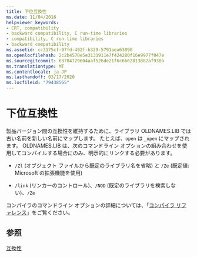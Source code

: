 ```yaml
---
title: 下位互換性
ms.date: 11/04/2016
helpviewer_keywords:
- CRT, compatibility
- backward compatibility, C run-time libraries
- compatibility, C run-time libraries
- backward compatibility
ms.assetid: cc3175cf-97fd-492f-b329-5791aea63090
ms.openlocfilehash: 2c2b4570e5e3131911e7f424280f16e9977f047e
ms.sourcegitcommit: 63784729604aaf526de21f6c6b62813882af930a
ms.translationtype: MT
ms.contentlocale: ja-JP
ms.lasthandoff: 03/17/2020
ms.locfileid: "79438565"
---
```

# <a name="backward-compatibility"></a>下位互換性

製品バージョン間の互換性を維持するために、ライブラリ OLDNAMES.LIB では古い名前を新しい名前にマップします。 たとえば、`open` は `_open` にマップされます。 OLDNAMES.LIB は、次のコマンドライン オプションの組み合わせを使用してコンパイルする場合にのみ、明示的にリンクする必要があります。

- `/Zl` (オブジェクト ファイルから既定のライブラリ名を省略) と `/Ze` (既定値: Microsoft の拡張機能を使用)

- `/link` (リンカーのコントロール)、`/NOD` (既定のライブラリを検索しない)、`/Ze`

コンパイラのコマンドライン オプションの詳細については、「[コンパイラ リファレンス](../build/reference/compiler-options.md)」をご覧ください。

## <a name="see-also"></a>参照

[互換性](../c-runtime-library/compatibility.md)
